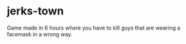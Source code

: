 # jerks-town
Game made in 6 hours where you have to kill guys that are wearing a facemask in a wrong way.
